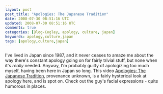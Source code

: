 ```yaml
---           
layout: post
post_title: "Apologies: The Japanese Tradition"
date: 2008-07-30 08:51:16 UTC
updated: 2008-07-30 08:51:16 UTC
comments: true
categories: [Blog-Cogley, apology, culture, japan]
keywords: apology,culture,japan
tags: [apology,culture,japan]
---
```

 
I've lived in Japan since 1987, and it never ceases to amaze me about the way there's constant apology going on for fairly trivial stuff, but none when it's <span style="font-style: italic;">really</span> needed. Anyway, I'm probably guilty of apologizing too much myself, having been here in Japan so long. This video [Apologies: The Japanese Tradition](http://www.glumbert.com/media/apology), provenance unknown, is a fairly hysterical look at apology here, and is spot on. Check out the guy's facial expressions - quite humorous in places.